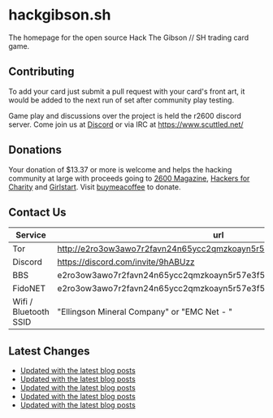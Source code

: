 # hackgibson.sh
The homepage for the open source Hack The Gibson // SH trading card game.


## Contributing

To add your card just submit a pull request with your card's front art, it would be added to the next run of set after community play testing.

Game play and discussions over the project is held the r2600 discord server. Come join us at [Discord](https://discord.com/invite/9hABUzz) or via IRC at https://www.scuttled.net/


## Donations

Your donation of $13.37 or more is welcome and helps the hacking community at large with proceeds going to [2600 Magazine](https://2600.com/), [Hackers for Charity](https://hackersforcharity.org) and [Girlstart](https://girlstart.org).  Visit [buymeacoffee](https://www.buymeacoffee.com/hackgibson.sh) to donate.


## Contact Us

Service | url
-|-
Tor | http://e2ro3ow3awo7r2favn24n65ycc2qmzkoayn5r57e3f56nvjwdcgg32ad.onion
Discord | https://discord.com/invite/9hABUzz
BBS | e2ro3ow3awo7r2favn24n65ycc2qmzkoayn5r57e3f56nvjwdcgg32ad.onion:23
FidoNET | e2ro3ow3awo7r2favn24n65ycc2qmzkoayn5r57e3f56nvjwdcgg32ad.onion:24554
Wifi / Bluetooth SSID | "Ellingson Mineral Company" or "EMC Net - <fidonet address>"

## Latest Changes
<!-- BLOG-POST-LIST:START -->
- [Updated with the latest blog posts](https://github.com/DFW2600/hackgibson.sh/commit/60afdd635ed0b58a6c4a835425b39ca7ff4e55fb)
- [Updated with the latest blog posts](https://github.com/DFW2600/hackgibson.sh/commit/fdb3378bdc1b7e4a054dfb0d127381787d53a34d)
- [Updated with the latest blog posts](https://github.com/DFW2600/hackgibson.sh/commit/dbf2c45ee12512cca93b42e3181880c03b56900f)
- [Updated with the latest blog posts](https://github.com/DFW2600/hackgibson.sh/commit/83d9d2450dca1153595b20484b183d7e74773ea0)
- [Updated with the latest blog posts](https://github.com/DFW2600/hackgibson.sh/commit/a73a2315e14c9e28293e5c70448a618ee4ccd767)
<!-- BLOG-POST-LIST:END -->
